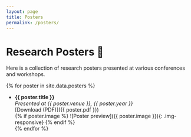 ```yaml
---
layout: page
title: Posters
permalink: /posters/
---
```


# Research Posters 📜

Here is a collection of research posters presented at various conferences and workshops.

{% for poster in site.data.posters %}
  - **{{ poster.title }}**  
    *Presented at {{ poster.venue }}, {{ poster.year }}*  
    [Download (PDF)]({{ poster.pdf }})  
    {% if poster.image %}
    ![Poster preview]({{ poster.image }}){: .img-responsive}
    {% endif %}
    <br>
{% endfor %}